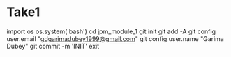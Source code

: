 # Take1
import os
os.system('bash')
cd jpm_module_1
git init
git add -A
git config user.email "gdgarimadubey1999@gmail.com"
git config user.name "Garima Dubey"
git commit -m 'INIT'
exit
